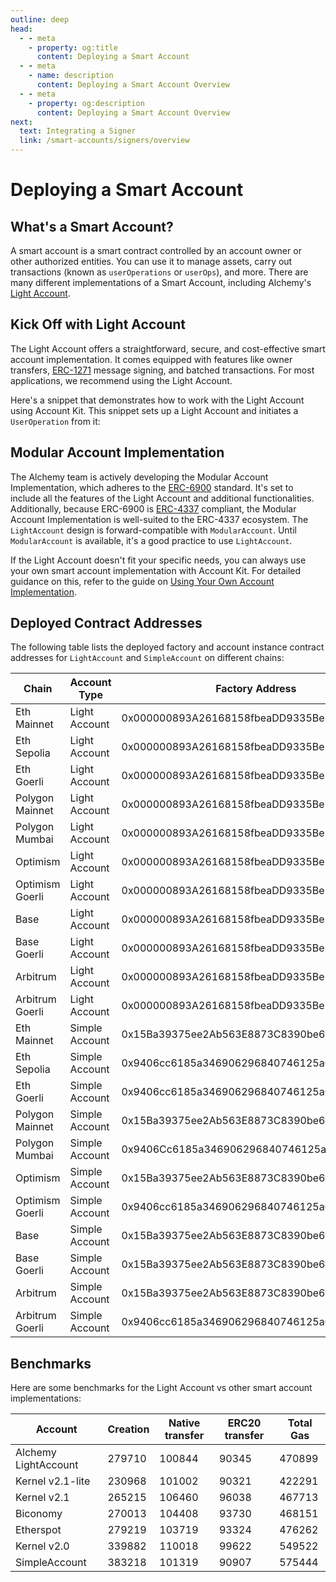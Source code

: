```yaml
---
outline: deep
head:
  - - meta
    - property: og:title
      content: Deploying a Smart Account
  - - meta
    - name: description
      content: Deploying a Smart Account Overview
  - - meta
    - property: og:description
      content: Deploying a Smart Account Overview
next:
  text: Integrating a Signer
  link: /smart-accounts/signers/overview
---
```


# Deploying a Smart Account

## What's a Smart Account?

A smart account is a smart contract controlled by an account owner or other authorized entities. You can use it to manage assets, carry out transactions (known as `userOperations` or `userOps`), and more. There are many different implementations of a Smart Account, including Alchemy's [Light Account](/smart-accounts/accounts/light-account).

## Kick Off with Light Account

The Light Account offers a straightforward, secure, and cost-effective smart account implementation. It comes equipped with features like owner transfers, [ERC-1271](https://eips.ethereum.org/EIPS/eip-1271) message signing, and batched transactions. For most applications, we recommend using the Light Account.

Here's a snippet that demonstrates how to work with the Light Account using Account Kit. This snippet sets up a Light Account and initiates a `UserOperation` from it:

<!--@include: ../../getting-started.md{56,68}-->

## Modular Account Implementation

The Alchemy team is actively developing the Modular Account Implementation, which adheres to the [ERC-6900](https://eips.ethereum.org/EIPS/eip-6900) standard. It's set to include all the features of the Light Account and additional functionalities. Additionally, because ERC-6900 is [ERC-4337](https://eips.ethereum.org/EIPS/eip-4337) compliant, the Modular Account Implementation is well-suited to the ERC-4337 ecosystem. The `LightAccount` design is forward-compatible with `ModularAccount`. Until `ModularAccount` is available, it's a good practice to use `LightAccount`.

If the Light Account doesn't fit your specific needs, you can always use your own smart account implementation with Account Kit. For detailed guidance on this, refer to the guide on [Using Your Own Account Implementation](/smart-accounts/accounts/using-your-own).

## Deployed Contract Addresses

The following table lists the deployed factory and account instance contract addresses for `LightAccount` and `SimpleAccount` on different chains:

| Chain           | Account Type   | Factory Address                            | Account Instance                           |
| --------------- | -------------- | ------------------------------------------ | ------------------------------------------ |
| Eth Mainnet     | Light Account  | 0x000000893A26168158fbeaDD9335Be5bC96592E2 | 0xc1B2fC4197c9187853243E6e4eb5A4aF8879a1c0 |
| Eth Sepolia     | Light Account  | 0x000000893A26168158fbeaDD9335Be5bC96592E2 | 0xc1B2fC4197c9187853243E6e4eb5A4aF8879a1c0 |
| Eth Goerli      | Light Account  | 0x000000893A26168158fbeaDD9335Be5bC96592E2 | 0xc1B2fC4197c9187853243E6e4eb5A4aF8879a1c0 |
| Polygon Mainnet | Light Account  | 0x000000893A26168158fbeaDD9335Be5bC96592E2 | 0xc1B2fC4197c9187853243E6e4eb5A4aF8879a1c0 |
| Polygon Mumbai  | Light Account  | 0x000000893A26168158fbeaDD9335Be5bC96592E2 | 0xc1B2fC4197c9187853243E6e4eb5A4aF8879a1c0 |
| Optimism        | Light Account  | 0x000000893A26168158fbeaDD9335Be5bC96592E2 | 0xc1B2fC4197c9187853243E6e4eb5A4aF8879a1c0 |
| Optimism Goerli | Light Account  | 0x000000893A26168158fbeaDD9335Be5bC96592E2 | 0xc1B2fC4197c9187853243E6e4eb5A4aF8879a1c0 |
| Base            | Light Account  | 0x000000893A26168158fbeaDD9335Be5bC96592E2 | 0xc1B2fC4197c9187853243E6e4eb5A4aF8879a1c0 |
| Base Goerli     | Light Account  | 0x000000893A26168158fbeaDD9335Be5bC96592E2 | 0xc1B2fC4197c9187853243E6e4eb5A4aF8879a1c0 |
| Arbitrum        | Light Account  | 0x000000893A26168158fbeaDD9335Be5bC96592E2 | 0xc1B2fC4197c9187853243E6e4eb5A4aF8879a1c0 |
| Arbitrum Goerli | Light Account  | 0x000000893A26168158fbeaDD9335Be5bC96592E2 | 0xc1B2fC4197c9187853243E6e4eb5A4aF8879a1c0 |
| Eth Mainnet     | Simple Account | 0x15Ba39375ee2Ab563E8873C8390be6f2E2F50232 | --                                         |
| Eth Sepolia     | Simple Account | 0x9406cc6185a346906296840746125a0e44976454 | --                                         |
| Eth Goerli      | Simple Account | 0x9406cc6185a346906296840746125a0e44976454 | --                                         |
| Polygon Mainnet | Simple Account | 0x15Ba39375ee2Ab563E8873C8390be6f2E2F50232 | --                                         |
| Polygon Mumbai  | Simple Account | 0x9406Cc6185a346906296840746125a0E44976454 | --                                         |
| Optimism        | Simple Account | 0x15Ba39375ee2Ab563E8873C8390be6f2E2F50232 | --                                         |
| Optimism Goerli | Simple Account | 0x9406cc6185a346906296840746125a0e44976454 | --                                         |
| Base            | Simple Account | 0x15Ba39375ee2Ab563E8873C8390be6f2E2F50232 | --                                         |
| Base Goerli     | Simple Account | 0x15Ba39375ee2Ab563E8873C8390be6f2E2F50232 | --                                         |
| Arbitrum        | Simple Account | 0x15Ba39375ee2Ab563E8873C8390be6f2E2F50232 | --                                         |
| Arbitrum Goerli | Simple Account | 0x9406cc6185a346906296840746125a0e44976454 | --                                         |

## Benchmarks

Here are some benchmarks for the Light Account vs other smart account implementations:

| Account              | Creation | Native transfer | ERC20 transfer | Total Gas |
| -------------------- | -------- | --------------- | -------------- | --------- |
| Alchemy LightAccount | 279710   | 100844          | 90345          | 470899    |
| Kernel v2.1-lite     | 230968   | 101002          | 90321          | 422291    |
| Kernel v2.1          | 265215   | 106460          | 96038          | 467713    |
| Biconomy             | 270013   | 104408          | 93730          | 468151    |
| Etherspot            | 279219   | 103719          | 93324          | 476262    |
| Kernel v2.0          | 339882   | 110018          | 99622          | 549522    |
| SimpleAccount        | 383218   | 101319          | 90907          | 575444    |
